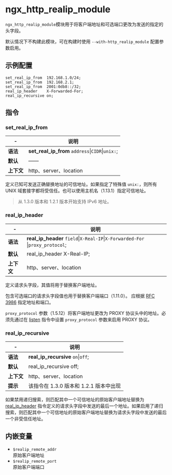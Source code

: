 # ngx_http_realip_module

​`ngx_http_realip_module`​ 模块用于将客户端地址和可选端口更改为发送的指定的头字段。

默认情况下不构建此模块，可在构建时使用 `--with-http_realip_module`​ 配置参数启用。

## 示例配置

```
set_real_ip_from  192.168.1.0/24;
set_real_ip_from  192.168.2.1;
set_real_ip_from  2001:0db8::/32;
real_ip_header    X-Forwarded-For;
real_ip_recursive on;
```

## 指令

### set\_real\_ip\_from

|-|说明|
| ---| ------------------------|
|**语法**|**set_real_ip_from** `address`​\|`CIDR`​\|`unix:`​;|
|**默认**|——|
|**上下文**|http、server、location|

定义已知可发送正确替换地址的可信地址。如果指定了特殊值 `unix:`​，则所有 UNIX 域套接字都将受信任。也可以使用主机名（1.13.1）指定可信地址。

> 从 1.3.0 版本和 1.2.1 版本开始支持 IPv6 地址。

### real\_ip\_header

|-|说明|
| ---| -----------------------------------|
|**语法**|**real_ip_header** `field`​\|`X-Real-IP`​\|`X-Forwarded-For`​\|`proxy_protocol`​;|
|**默认**|real\_ip\_header X-Real-IP;|
|**上下文**|http、server、location|

定义请求头字段，其值将用于替换客户端地址。

包含可选端口的请求头字段值也用于替换客户端端口（1.11.0）。 应根据 [RFC 3986](https://tools.ietf.org/html/rfc3986) 指定地址和端口。

​`proxy_protocol`​ 参数（1.5.12）将客户端地址更改为 PROXY 协议头中的地址。必须先通过在 [listen](https://docshome.gitbook.io/nginx-docs/he-xin-gong-neng/http/ngx_http_core_module#listen) 指令中设置 `proxy_protocol`​ 参数来启用 PROXY 协议。

### real\_ip\_recursive

|-|说明|
| ---| ----------------------------------------|
|**语法**|**real_ip_recursive** `on`​\|`off`​;|
|**默认**|real\_ip\_recursive off;|
|**上下文**|http、server、location|
|**提示**|该指令在 1.3.0 版本和 1.2.1 版本中出现|

如果禁用递归搜索，则匹配其中一个可信地址的原始客户端地址替换为 [real_ip_header](https://docshome.gitbook.io/nginx-docs/he-xin-gong-neng/http/ngx_http_realip_module#real_ip_header) 指令定义的请求头字段中发送的最后一个地址。如果启用了递归搜索，则匹配其中一个可信地址的原始客户端地址替换为请求头字段中发送的最后一个非受信任地址。

## 内嵌变量

* ​`$realip_remote_addr`​  
  原始客户端地址
* ​`$realip_remote_port`​  
  原始客户端端口
